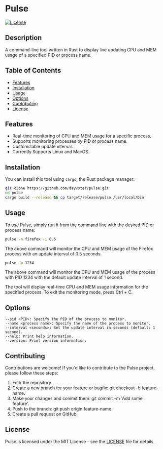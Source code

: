 # Pulse

[![License](https://img.shields.io/badge/license-MIT-blue.svg)](LICENSE)

## Description

A command-line tool written in Rust to display live updating CPU and MEM usage of a specified PID or process name.

## Table of Contents

- [Features](#features)
- [Installation](#installation)
- [Usage](#usage)
- [Options](#options)
- [Contributing](#contributing)
- [License](#license)

## Features

- Real-time monitoring of CPU and MEM usage for a specific process.
- Supports monitoring processes by PID or process name.
- Customizable update interval.
- Currently Supports Linux and MacOS.

## Installation

You can install this tool using `cargo`, the Rust package manager:

```bash
git clone https://github.com/dayvster/pulse.git
cd pulse
cargo build --release && cp target/release/pulse /usr/local/bin
```

## Usage

To use Pulse, simply run it from the command line with the desired PID or process name:

```bash
pulse -n firefox -i 0.5
```

The above command will monitor the CPU and MEM usage of the Firefox process with an update interval of 0.5 seconds.

```bash
pulse -p 1234
```

The above command will monitor the CPU and MEM usage of the process with PID 1234 with the default update interval of 1 second.

The tool will display real-time CPU and MEM usage information for the specified process. To exit the monitoring mode, press Ctrl + C.

## Options

    --pid <PID>: Specify the PID of the process to monitor.
    --name <process name>: Specify the name of the process to monitor.
    --interval <seconds>: Set the update interval in seconds (default: 1 second).
    --help: Print help information.
    --version: Print version information.

## Contributing

Contributions are welcome! If you'd like to contribute to the Pulse project, please follow these steps:

1) Fork the repository.
2) Create a new branch for your feature or bugfix: git checkout -b feature-name.
3) Make your changes and commit them: git commit -m 'Add some feature'.
4) Push to the branch: git push origin feature-name.
5) Create a pull request on GitHub.

## License

Pulse is licensed under the MIT License - see the [LICENSE](LICENSE) file for details.
